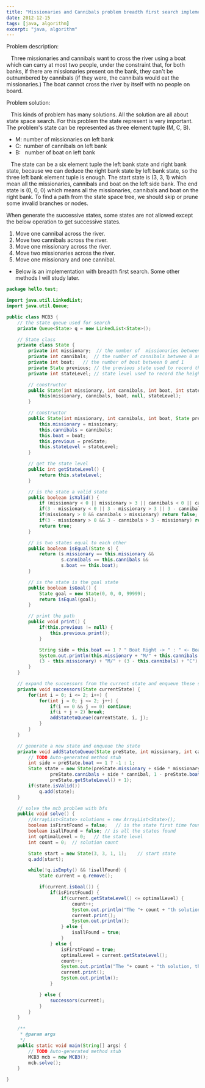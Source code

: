 ```yaml
---
title: "Missionaries and Cannibals problem breadth first search implementation"
date: 2012-12-15
tags: [java, algorithm]
excerpt: "java, algorithm"
---
```


Problem description:

   Three missionaries and cannibals want to cross the river using a boat which can carry at most two people, under the constraint that, for both banks, if there are missionaries present on the bank, they can't be outnumbered by cannibals (if they were, the cannibals would eat the missionaries.) The boat cannot cross the river by itself with no people on board.

Problem solution:

   This kinds of problem has many solutions. All the solution are all about state space search. For this problem the state represent is very important. The problem's state can be represented as three element tuple (M, C, B).

- M: number of missionaries on left bank
- C:  number of cannibals on left bank
- B:   number of boat on left bank 

   The state can be a six element tuple the left bank state and right bank state, because we can deduce the right bank state by left bank state, so the three left bank element tuple is enough. The start state is (3, 3, 1) which mean all the missionaries, cannibals and boat on the left side bank. The end state is (0, 0, 0) which means all the missionaries, cannibals and boat on the right bank. To find a path from the state space tree, we should skip or prune some invalid branches or nodes.

When generate the successive states, some states are not allowed except the below operation to get successive states.
 
1. Move one cannibal across the river.
2. Move two cannibals across the river.
3. Move one missionary across the river.
4. Move two missionaries across the river.
5. Move one missionary and one cannibal.

* Below is an implementation with breadth first search. Some other methods I will study later.

```java
package hello.test;

import java.util.LinkedList;
import java.util.Queue;

public class MCB3 {
	// the state queue used for search
	private Queue<State> q = new LinkedList<State>();

	// State class
	private class State {
		private int missionary;  // the number of  missionaries between 0 and 3
		private int cannibals;	// the number of cannibals between 0 and 3
		private int boat;	// the number of boat between 0 and 1
		private State previous;	// the previous state used to record the state transfer path
		private int stateLevel;	// state level used to record the height of the tree

		// constructor
		public State(int missionary, int cannibals, int boat, int stateLevel) {
			this(missionary, cannibals, boat, null, stateLevel);
		}

		// constructor
		public State(int missionary, int cannibals, int boat, State preState, int stateLevel) {
			this.missionary = missionary;
			this.cannibals = cannibals;
			this.boat = boat;
			this.previous = preState;
			this.stateLevel = stateLevel;
		}

		// get the state level
		public int getStateLevel() {
			return this.stateLevel;
		}

		// is the state a valid state
		public boolean isValid() {
			if (missionary < 0 || missionary > 3 || cannibals < 0 || cannibals > 3) return false;
			if(3 - missionary < 0 || 3 - missionary > 3 || 3 - cannibals < 0 || 3 - cannibals > 3) return false;
			if(missionary > 0 && cannibals > missionary) return false;
			if(3 - missionary > 0 && 3 - cannibals > 3 - missionary) return false;
			return true;
		}

		// is two states equal to each other
		public boolean isEqual(State s) {
			return (s.missionary == this.missionary &&
					s.cannibals == this.cannibals &&
					s.boat == this.boat);
		}

		// is the state is the goal state
		public boolean isGoal() {
			State goal = new State(0, 0, 0, 99999);
			return isEqual(goal);
		}

		// print the path
		public void print() {
			if(this.previous != null) {
				this.previous.print();
			}

			String side = this.boat == 1 ? " Boat Right -> " : " <- Boat Left ";
			System.out.println(this.missionary + "M/" + this.cannibals + "C " + side + "" +
			(3 - this.missionary) + "M/" + (3 - this.cannibals) + "C");
		}
	}

	// expand the successors from the current state and enqueue these successor states
	private void successors(State currentState) {
		for(int i = 0; i <= 2; i++) {
			for(int j = 0; j <= 2; j++) {
				if(i == 0 && j == 0) continue;
				if(i + j > 2) break;
				addStatetoQueue(currentState, i, j);
			}
		}
	}

	// generate a new state and enqueue the state
	private void addStatetoQueue(State preState, int missionary, int cannibal) {
		// TODO Auto-generated method stub
		int side = preState.boat == 1 ? -1 : 1;
		State state = new State(preState.missionary + side * missionary,
				preState.cannibals + side * cannibal, 1 - preState.boat, preState,
				preState.getStateLevel() + 1);
		if(state.isValid())
			q.add(state);
	}

	// solve the mcb problem with bfs
	public void solve() {
		//ArrayList<State> solutions = new ArrayList<State>();
		boolean isFirstFound = false;	// is the state first time found
		boolean isallFound = false;	// is all the states found
		int optimalLevel = 0;	// the state level
		int count = 0;	// solution count

		State start = new State(3, 3, 1, 1);	// start state
		q.add(start);

		while(!q.isEmpty() && !isallFound) {
			State current = q.remove();

			if(current.isGoal()) {
				if(isFirstFound) {
					if(current.getStateLevel() <= optimalLevel) {
						count++;
						System.out.println("The "+ count + "th solution ===");
						current.print();
						System.out.println();
					} else {
						isallFound = true;
					}
				} else {
					isFirstFound = true;
					optimalLevel = current.getStateLevel();
					count++;
					System.out.println("The "+ count + "th solution, the level is " + optimalLevel + " ======" );
					current.print();
					System.out.println();
				}

			} else {
				successors(current);
			}
		}
	}

	/**
	 * @param args
	 */
	public static void main(String[] args) {
		// TODO Auto-generated method stub
		MCB3 mcb = new MCB3();
		mcb.solve();
	}

}

```
